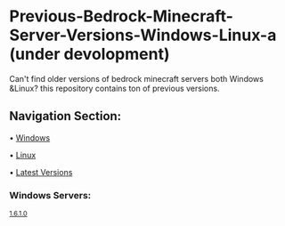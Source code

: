# Previous-Bedrock-Minecraft-Server-Versions-Windows-Linux-a (under devolopment)
Can't find older versions of bedrock minecraft servers both Windows &Linux? this repository contains ton of previous versions.

## Navigation Section:
• [Windows](#Windows-Servers)

• [Linux](#Linux-Servers) 

• [Latest Versions](https://www.minecraft.net/en-us/download/server/bedrock)

<a name="Windows-Servers"></a> 
### Windows Servers:
<sub>[1.6.1.0](https://minecraft.net/bedrockdedicatedserver/bin-win/bedrock-server-1.6.1.0.zip)</sub>

